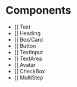# Components

- [] Text
- [] Heading
- [] Box/Card
- [] Button
- [] TextInput
- [] TextArea
- [] Avatar
- [] CheckBox
- [] MultiStep
